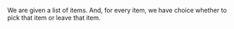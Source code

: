 We are given a list of items.
And, for every item, we have choice whether to pick that item or leave that item.
